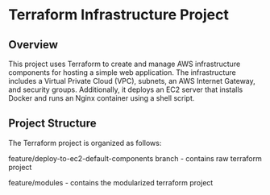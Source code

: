 # Terraform Infrastructure Project

## Overview

This project uses Terraform to create and manage AWS infrastructure components for hosting a simple web application. The infrastructure includes a Virtual Private Cloud (VPC), subnets, an AWS Internet Gateway, and security groups. Additionally, it deploys an EC2 server that installs Docker and runs an Nginx container using a shell script.

## Project Structure

The Terraform project is organized as follows:

feature/deploy-to-ec2-default-components branch - contains raw terraform project

feature/modules - contains the modularized terraform project
